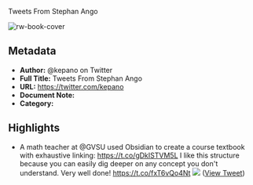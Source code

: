Tweets From Stephan Ango

![rw-book-cover](https://pbs.twimg.com/profile_images/1563635599906549761/wIum4L8I.jpg)

## Metadata
- **Author:** @kepano on Twitter
- **Full Title:** Tweets From Stephan Ango
- **URL:** https://twitter.com/kepano
- **Document Note:** 
- **Category:**

## Highlights
- A math teacher at @GVSU used Obsidian to create a course textbook with exhaustive linking:
  https://t.co/gDkISTVM5L
  I like this structure because you can easily dig deeper on any concept you don't understand. Very well done! https://t.co/fxT6vQo4Nt
  ![](https://pbs.twimg.com/media/F9eVSGDagAAXxan.jpg) ([View Tweet](https://twitter.com/kepano/status/1718008501589639321))
